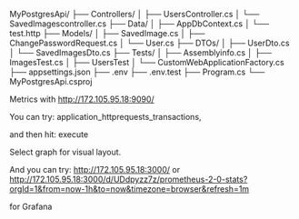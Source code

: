 MyPostgresApi/
├── Controllers/
│   ├── UsersController.cs
│   └── SavedImagescontroller.cs
├── Data/
│   ├── AppDbContext.cs
│   └── test.http
├── Models/
│   ├── SavedImage.cs
│   ├── ChangePasswordRequest.cs
│   └── User.cs
├── DTOs/
│   ├── UserDto.cs
│   └── SavedImagesDto.cs
├── Tests/
│   ├── Assemblyinfo.cs
│   ├── ImagesTest.cs
│   ├──  UsersTest
│   └── CustomWebApplicationFactory.cs
├── appsettings.json
├── .env
├── .env.test
├── Program.cs
└── MyPostgresApi.csproj

Metrics with http://172.105.95.18:9090/

You can try: application_httprequests_transactions,

and then hit:
execute

Select graph for visual layout.

And you can try:
http://172.105.95.18:3000/ or http://172.105.95.18:3000/d/UDdpyzz7z/prometheus-2-0-stats?orgId=1&from=now-1h&to=now&timezone=browser&refresh=1m

for Grafana

